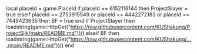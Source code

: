 local placeId = game.PlaceId
if placeId == 6152116144 then
    ProjectSlayer = true
elseif placeId == 2753915549 or placeId == 4442272183 or placeId == 7449423635 then
    BF = true
end
if ProjectSlayer then
    loadstring(game:HttpGet("https://raw.githubusercontent.com/KUShakung/ProjectSljk/main/README.md"))()
elseif BF then
    loadstring(game:HttpGet("https://raw.githubusercontent.com/KUShakung/..../main/README.md"))()
end

